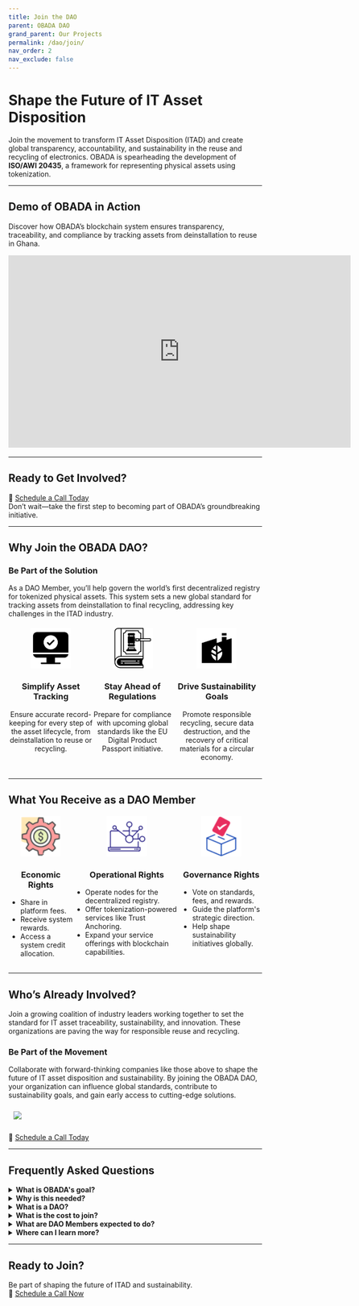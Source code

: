 ```yaml
--- 
title: Join the DAO
parent: OBADA DAO
grand_parent: Our Projects
permalink: /dao/join/
nav_order: 2
nav_exclude: false
---
```


# **Shape the Future of IT Asset Disposition**

Join the movement to transform IT Asset Disposition (ITAD) and create global transparency, accountability, and sustainability in the reuse and recycling of electronics. OBADA is spearheading the development of **ISO/AWI 20435**, a framework for representing physical assets using tokenization.

---
## **Demo of OBADA in Action**
Discover how OBADA’s blockchain system ensures transparency, traceability, and compliance by tracking assets from deinstallation to reuse in Ghana.

<div style="align-content:center; margin: 15px 0;">
<iframe width="680" height="382" src="https://www.youtube.com/embed/NHYf5NHNor4" title="OBADA Demo Video" frameborder="0" allow="accelerometer; autoplay; clipboard-write; encrypted-media; gyroscope; picture-in-picture; web-share" allowfullscreen></iframe>
</div>

---

## **Ready to Get Involved?**

📅 [Schedule a Call Today](https://calendar.app.google/81DC9HAdBcm6CCtS8)  
Don’t wait—take the first step to becoming part of OBADA’s groundbreaking initiative.

---

## **Why Join the OBADA DAO?**
### **Be Part of the Solution**
As a DAO Member, you’ll help govern the world’s first decentralized registry for tokenized physical assets. This system sets a new global standard for tracking assets from deinstallation to final recycling, addressing key challenges in the ITAD industry.

<div style="display: flex; justify-content: space-around; margin: 20px 0;">
<div style="text-align: center; max-width: 280px;">
<img src="/assets/images/simplify-tracking.png" alt="Simplify Tracking" width="80" height="80">
<h3>Simplify Asset Tracking</h3>
<p>Ensure accurate record-keeping for every step of the asset lifecycle, from deinstallation to reuse or recycling.</p>
</div>

<div style="text-align: center; max-width: 280px;">
<img src="/assets/images/regulations.png" alt="Stay Ahead of Regulations" width="80" height="80">
<h3>Stay Ahead of Regulations</h3>
<p>Prepare for compliance with upcoming global standards like the EU Digital Product Passport initiative.</p>
</div>

<div style="text-align: center; max-width: 280px;">
<img src="/assets/images/sustainability.png" alt="Drive Sustainability Goals" width="80" height="80">
<h3>Drive Sustainability Goals</h3>
<p>Promote responsible recycling, secure data destruction, and the recovery of critical materials for a circular economy.</p>
</div>
</div>

---
## What You Receive as a DAO Member

<div style="display: flex; justify-content: space-around; margin: 20px 0;">
  <div style="text-align: center; max-width: 280px;">
    <img src="/assets/images/economic.png" alt="Economic Rights" width="80" height="80">
    <h3>Economic Rights</h3>
    <ul style="text-align: left; margin: 10px auto;">
      <li>Share in platform fees.</li>
      <li>Receive system rewards.</li>
      <li>Access a system credit allocation.</li>
    </ul>
  </div>

  <div style="text-align: center; max-width: 280px;">
    <img src="/assets/images/operational.png" alt="Operational Rights" width="80" height="80">
    <h3>Operational Rights</h3>
    <ul style="text-align: left; margin: 10px auto;">
      <li>Operate nodes for the decentralized registry.</li>
      <li>Offer tokenization-powered services like Trust Anchoring.</li>
      <li>Expand your service offerings with blockchain capabilities.</li>
    </ul>
  </div>

  <div style="text-align: center; max-width: 280px;">
    <img src="/assets/images/governance.png" alt="Governance Rights" width="80" height="80">
    <h3>Governance Rights</h3>
    <ul style="text-align: left; margin: 10px auto;">
      <li>Vote on standards, fees, and rewards.</li>
      <li>Guide the platform's strategic direction.</li>
      <li>Help shape sustainability initiatives globally.</li>
    </ul>
  </div>
</div>

---
## **Who’s Already Involved?**

Join a growing coalition of industry leaders working together to set the standard for IT asset traceability, sustainability, and innovation. These organizations are paving the way for responsible reuse and recycling.

### **Be Part of the Movement**

Collaborate with forward-thinking companies like those above to shape the future of IT asset disposition and sustainability. By joining the OBADA DAO, your organization can influence global standards, contribute to sustainability goals, and gain early access to cutting-edge solutions.

<img style="padding:10px;" src="../member-logos/dao-mem-logos-jan-2025.png">

📅 [Schedule a Call Today](https://calendar.app.google/81DC9HAdBcm6CCtS8)

---

## **Frequently Asked Questions**

<details>
  <summary><strong>What is OBADA's goal?</strong></summary>
  <div>
    OBADA is creating a blockchain-powered registry to securely track physical assets throughout their lifecycle. This system facilitates reuse, recycling, and responsible end-of-life management of IT equipment.
  </div>
</details>

<details>
  <summary><strong>Why is this needed?</strong></summary>
  <div>
    OBADA addresses key challenges in ITAD, including:  
    - Poor tracking and siloed data on electronic devices.  
    - Low recycling rates and improper disposal.  
    - Chain-of-custody issues leading to fraud.  
    - Environmental damage caused by e-waste.  
    Our decentralized system ensures accountability, compliance, and sustainability.
  </div>
</details>

<details>
  <summary><strong>What is a DAO?</strong></summary>
  <div>
    A Decentralized Autonomous Organization (DAO) allows members to govern collaboratively, with no central authority. OBADA’s DAO members drive decisions on standards, updates, fees, and rewards.
  </div>
</details>

<details>
  <summary><strong>What is the cost to join?</strong></summary>
  <div>
    DAO membership seats are priced at a one-time fee of $6,500, plus a $15 bank charge. Pricing and included benefits may adjust after every 10 seats are filled.
  </div>
</details>

<details>
  <summary><strong>What are DAO Members expected to do?</strong></summary>
  <div>
    DAO members vote on platform updates, operate blockchain nodes (or ensure one is operated on their behalf), and actively advocate for system adoption.
  </div>
</details>

<details>
  <summary><strong>Where can I learn more?</strong></summary>
  <div>
    Please <a href="mailto:adam@obada.io">contact Adam Cirrone</a> to schedule a call and discuss your questions.
  </div>
</details>

---

## **Ready to Join?**

Be part of shaping the future of ITAD and sustainability.  
📅 [Schedule a Call Now](https://calendar.app.google/81DC9HAdBcm6CCtS8)

